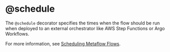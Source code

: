 # @schedule

The `@schedule` decorator specifies the times when the flow should be run when deployed to an external orchestrator like AWS Step Functions or Argo Workflows.

For more information, see [Scheduling Metaflow Flows](/production/scheduling-metaflow-flows/introduction).

<!-- WARNING: THIS FILE WAS AUTOGENERATED! DO NOT EDIT! Instead, edit the notebook w/the location & name as this file. -->


<DocSection type="decorator" name="schedule" module="metaflow" show_import="True" heading_level="3" link="https://github.com/Netflix/metaflow/tree/master/metaflow/plugins/aws/step_functions/schedule_decorator.py#L4">
<SigArgSection>
<SigArg name="..." />
</SigArgSection>
<Description summary="Specifies the times when the flow should be run when running on a\nproduction scheduler." />
<ParamSection name="Parameters">
	<Parameter name="hourly" type="bool" desc="Run the workflow hourly (Default: False)." />
	<Parameter name="daily" type="bool" desc="Run the workflow daily (Default: True)." />
	<Parameter name="weekly" type="bool" desc="Run the workflow weekly (Default: False)." />
	<Parameter name="cron" type="str" desc="Run the workflow at [a custom Cron schedule](https://docs.aws.amazon.com/eventbridge/latest/userguide/scheduled-events.html#cron-expressions)\nspecified by this expression." />
</ParamSection>
</DocSection>


